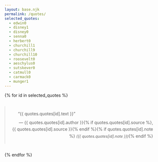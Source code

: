 ```yaml
---
layout: base.njk
permalink: /quotes/
selected_quotes:
  - edwin0
  - disney1
  - disney0
  - senna0
  - herbert0
  - churchill1
  - churchill9
  - churchill10
  - roosevelt0
  - aeschylus0
  - sutskever0
  - catmull0
  - carmack0
  - munger1
---
```

<style>
    blockquote {
        max-width: 540px;
        margin: 2em auto;
        padding: 1em;
        line-height: 1.6;
        text-align: justify;
        text-indent: 2em;
    }
    blockquote footer {
        text-align: right;
        margin-top: 0.5em;
    }
    @media (max-width: 540px) {
        blockquote {
            margin: 1em;
            padding: 0.8em;
        }
    }
</style>

{% for id in selected_quotes %}
<blockquote>
    &ldquo;{{ quotes.quotes[id].text }}&rdquo;
    <footer>— {{ quotes.quotes[id].author }}{% if quotes.quotes[id].source %}, {{ quotes.quotes[id].source }}{% endif %}{% if quotes.quotes[id].note %} <span style="font-style: italic; font-size: 0.9em;">({{ quotes.quotes[id].note }})</span>{% endif %}</footer>
</blockquote>
{% endfor %}